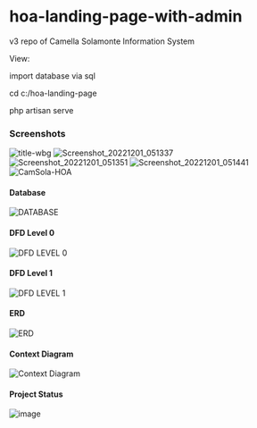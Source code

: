 # hoa-landing-page-with-admin

v3 repo of Camella Solamonte Information System

View:

import database via sql


cd c:/hoa-landing-page

php artisan serve

### Screenshots
![title-wbg](https://user-images.githubusercontent.com/47276382/213399319-4ee873e8-b835-470a-9fc9-b06224309ac1.png)
![Screenshot_20221201_051337](https://user-images.githubusercontent.com/47276382/213399761-904e785e-91c5-4968-9fb6-a07d77e88ad1.png)
![Screenshot_20221201_051351](https://user-images.githubusercontent.com/47276382/213399777-adc65907-6973-4206-b49c-2c8ce63b95e7.png)
![Screenshot_20221201_051441](https://user-images.githubusercontent.com/47276382/213399783-76d9f988-bc48-4f79-acd5-1c138e86a8b7.png)
![CamSola-HOA](https://user-images.githubusercontent.com/47276382/213402074-a251b1c8-503d-4748-9e0e-e2f3b7a794d6.png)

#### Database
![DATABASE](https://user-images.githubusercontent.com/47276382/213405350-bb7dc411-10b4-4af4-8dfd-66e4016a6ec1.png)

#### DFD Level 0
![DFD LEVEL 0](https://user-images.githubusercontent.com/47276382/213405359-af229ec6-89db-495f-a385-e617d7141534.png)

#### DFD Level 1
![DFD LEVEL 1](https://user-images.githubusercontent.com/47276382/213405361-0129bd51-7578-49b6-9a4c-2c383954c186.png)

#### ERD
![ERD](https://user-images.githubusercontent.com/47276382/213405364-ee04452c-f2ec-4eec-93cf-09595a7afe32.png)

#### Context Diagram
![Context Diagram](https://user-images.githubusercontent.com/47276382/213405365-77012c0c-d505-4000-b173-b8563ccb2462.png)

#### Project Status
![image](https://user-images.githubusercontent.com/47276382/213407157-fb5348d4-e398-4423-a558-a193767ff35b.png)

